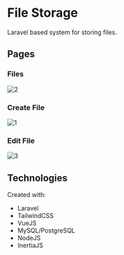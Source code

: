 # File Storage
Laravel based system for storing files.

## Pages
### Files

![2](https://github.com/mwgiorno/storage/assets/43139928/ba1c8a7e-9325-4aef-a8d0-fbb57883a93a)

### Create File

![1](https://github.com/mwgiorno/storage/assets/43139928/67f26ccb-fadd-4c20-b3b8-916ce50f8cbb)

### Edit File

![3](https://github.com/mwgiorno/storage/assets/43139928/f2e2a05b-205e-42e7-bc70-1ac64f661da3)

## Technologies
Created with:
* Laravel
* TailwindCSS
* VueJS
* MySQL/PostgreSQL
* NodeJS
* InertiaJS
